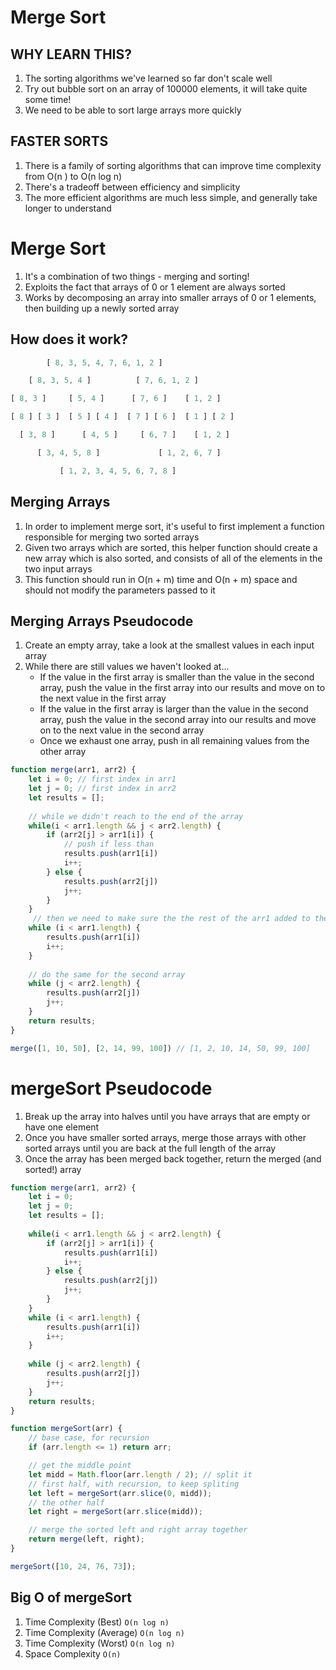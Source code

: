 # Merge Sort

## WHY LEARN THIS?
1. The sorting algorithms we've learned so far don't scale well
2. Try out bubble sort on an array of 100000 elements, it will take quite some time!
3. We need to be able to sort large arrays more quickly

## FASTER SORTS
1. There is a family of sorting algorithms that can improve time complexity from O(n  ) to O(n log n)
2. There's a tradeoff between efficiency and simplicity
3. The more efficient algorithms are much less simple, and generally take longer to understand

# Merge Sort
1. It's a combination of two things - merging and sorting!
2. Exploits the fact that arrays of 0 or 1 element are always sorted
3. Works by decomposing an array into smaller arrays of 0 or 1 elements, then building up a newly sorted array

## How does it work?
```js
        [ 8, 3, 5, 4, 7, 6, 1, 2 ]

    [ 8, 3, 5, 4 ]          [ 7, 6, 1, 2 ]

[ 8, 3 ]     [ 5, 4 ]      [ 7, 6 ]    [ 1, 2 ]

[ 8 ] [ 3 ]  [ 5 ] [ 4 ]  [ 7 ] [ 6 ]  [ 1 ] [ 2 ]

  [ 3, 8 ]      [ 4, 5 ]     [ 6, 7 ]    [ 1, 2 ]

      [ 3, 4, 5, 8 ]             [ 1, 2, 6, 7 ]

           [ 1, 2, 3, 4, 5, 6, 7, 8 ]
```

## Merging Arrays
1. In order to implement merge sort, it's useful to first implement a function responsible for merging two sorted arrays
2. Given two arrays which are sorted, this helper function should create a new array which is also sorted, and consists of all of the elements in the two input arrays
3. This function should run in O(n + m) time and O(n + m) space and should not modify the parameters passed to it

## Merging Arrays Pseudocode
1. Create an empty array, take a look at the smallest values in each input array
2. While there are still values we haven't looked at...
    - If the value in the first array is smaller than the value in the second array, push the value in the first array into our results and move on to the next value in the first array
    - If the value in the first array is larger than the value in the second array, push the value in the second array into our results and move on to the next value in the second array
    - Once we exhaust one array, push in all remaining values from the other array

```js
function merge(arr1, arr2) {
    let i = 0; // first index in arr1
    let j = 0; // first index in arr2
    let results = [];
    
    // while we didn't reach to the end of the array
    while(i < arr1.length && j < arr2.length) {
        if (arr2[j] > arr1[i]) {
            // push if less than
            results.push(arr1[i])
            i++;
        } else {
            results.push(arr2[j])
            j++;
        }
    }
     // then we need to make sure the the rest of the arr1 added to the result because if the length with the two arrays is not the same, there will be values not added to the results
    while (i < arr1.length) {
        results.push(arr1[i])
        i++;
    }
    
    // do the same for the second array
    while (j < arr2.length) {
        results.push(arr2[j])
        j++;
    }
    return results;
}

merge([1, 10, 50], [2, 14, 99, 100]) // [1, 2, 10, 14, 50, 99, 100]
```


# mergeSort Pseudocode
1. Break up the array into halves until you have arrays that are empty or have one element
2. Once you have smaller sorted arrays, merge those arrays with other sorted arrays until you are back at the full length of the array
3. Once the array has been merged back together, return the merged (and sorted!) array

```js
function merge(arr1, arr2) {
    let i = 0;
    let j = 0;
    let results = [];
    
    while(i < arr1.length && j < arr2.length) {
        if (arr2[j] > arr1[i]) {
            results.push(arr1[i])
            i++;
        } else {
            results.push(arr2[j])
            j++;
        }
    }
    while (i < arr1.length) {
        results.push(arr1[i])
        i++;
    }
    
    while (j < arr2.length) {
        results.push(arr2[j])
        j++;
    }
    return results;
}

function mergeSort(arr) {
    // base case, for recursion
    if (arr.length <= 1) return arr;

    // get the middle point
    let midd = Math.floor(arr.length / 2); // split it
    // first half, with recursion, to keep spliting
    let left = mergeSort(arr.slice(0, midd));
    // the other half
    let right = mergeSort(arr.slice(midd));

    // merge the sorted left and right array together
    return merge(left, right);
}

mergeSort([10, 24, 76, 73]);
```

## Big O of mergeSort
1. Time Complexity (Best)	     `O(n log n)`
2. Time Complexity (Average)	 `O(n log n)`
3. Time Complexity (Worst)	     `O(n log n)`
4. Space Complexity             `O(n)`
			
